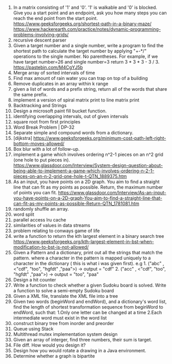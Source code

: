 1. In a matrix consisting of '1' and '0'. '1' is walkable and '0' is blocked. Give you a start point and an endpoint, ask you how many steps you can reach the end point from the start point. 
https://www.geeksforgeeks.org/shortest-path-in-a-binary-maze/
https://www.hackerearth.com/practice/notes/dynamic-programming-problems-involving-grids/
2. recursive descent parser
3. Given a target number and a single number, write a program to find the shortest path to calculate the target number by applying "+-*/" operations to the single number. No parentheses. For example, if we have target number=26 and single number=3 return 3 * 3 * 3 - 3 / 3. https://pastebin.com/M4CgYJ5b
4. Merge array of sorted intervals of time
5. Find max amount of rain water you can trap on top of a building
6. Remove duplicates in an array within k range
7. given a list of words and a prefix string, return all of the words that share the same prefix.
8. implement a version of spiral matrix print to line matrix print
9. Backtracking and Strings
10. Design a microsoft paint fill bucket function.
11. identifying overlapping intervals, out of given intervals
12. square root from first principles
13. Word Break Problem | DP-32
14. Separate simple and compound words from a dictionary.
15. [dijkstra] https://www.geeksforgeeks.org/minimum-cost-path-left-right-bottom-moves-allowed/
16. Box blur with a lot of follow-up.
17. implement a game which involves ordering n^2-1 pieces on an n^2 grid (one hole to put pieces in). 
https://www.glassdoor.com/Interview/System-design-question-about-being-able-to-implement-a-game-which-involves-ordering-n-2-1-pieces-on-an-n-2-grid-one-hole-t-QTN_1889375.htm
18. As an input, you have points on a 2D graph. You aim to find a straight line that can fit as my points as possible. Return, the maximum number of points you can fit.
https://www.glassdoor.com/Interview/As-an-input-you-have-points-on-a-2D-graph-You-aim-to-find-a-straight-line-that-can-fit-as-my-points-as-possible-Return-QTN_1781081.htm
19. randomly shuffle an array. 
20. word split
21. parallel access lru cache
22. similarities of values in data streams
23. problem relating to conways game of life 
24. write a function to return the kth largest element in a binary search tree
https://www.geeksforgeeks.org/kth-largest-element-in-bst-when-modification-to-bst-is-not-allowed/
25. Given a Pattern and a dictionary, print out all the strings that match the pattern. 
where a character in the pattern is mapped uniquely to a character in the dictionary ( this is what i was given first).
  e.g 1. ("abc" , <"cdf", "too", "hgfdt" ,"paa">) -> output = "cdf"
      2. ("acc" , <"cdf", "too", "hgfdt" ,"paa">) -> output = "too", "paa"
26. Design a hit counter
27. Write a function to check whether a given Sudoku board is solved. Write a function to solve a semi-empty Sudoku board
28. Given a XML file, translate the XML file into a tree
29. Given two words (beginWord and endWord), and a dictionary's word list, find the length of shortest transformation sequence from beginWord to endWord, such that:
    1.Only one letter can be changed at a time
    2.Each intermediate word must exist in the word list
30. construct binary tree from inorder and preorder
31. Queue using Stack
32. Multithread mutex implementation system design
33. Given an array of interger, find three numbers, their sum is target.
34. File diff. How would you design it?
35. Design how you would rotate a drawing in a Java environment. 
36. Determine whether a graph is bipartite
